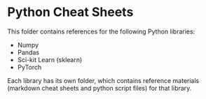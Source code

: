 # Python Cheat Sheets

This folder contains references for the following Python libraries:

- Numpy
- Pandas
- Sci-kit Learn (sklearn)
- PyTorch 

Each library has its own folder, which contains reference materials (markdown cheat sheets and python script files) for that library.

